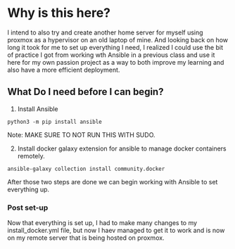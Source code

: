 # Why is this here?

I intend to also try and create another home server for myself using proxmox as a hypervisor on an old laptop of mine. And looking back on how long it took for me to set up everything I need, I realized I could use the bit of practice I got from working wth Ansible in a previous class and use it here for my own passion project as a way to both improve my learning and also have a more efficient deployment.

## What Do I need before I can begin?

1. Install Ansible

```
python3 -m pip install ansible 
```

Note: MAKE SURE TO NOT RUN THIS WITH SUDO.

2. Install docker galaxy extension for ansible to manage docker containers remotely.

```
ansible-galaxy collection install community.docker 
```

After those two steps are done we can begin working with Ansible to set everything up.

### Post set-up

Now that everything is set up, I had to make many changes to my install_docker.yml file, but now I haev managed to get it to work and is now on my remote server that is being hosted on proxmox.
